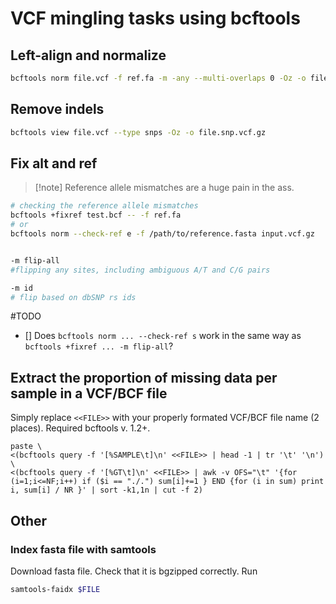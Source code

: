 # VCF mingling tasks using bcftools

## Left-align and normalize 
```bash
bcftools norm file.vcf -f ref.fa -m -any --multi-overlaps 0 -Oz -o file.norm.vcf.gz
```
## Remove indels
```bash
bcftools view file.vcf --type snps -Oz -o file.snp.vcf.gz
```

## Fix alt and ref
>[!note] Reference allele mismatches are a huge pain in the ass. 
```bash
# checking the reference allele mismatches
bcftools +fixref test.bcf -- -f ref.fa
# or 
bcftools norm --check-ref e -f /path/to/reference.fasta input.vcf.gz


-m flip-all
#flipping any sites, including ambiguous A/T and C/G pairs

-m id
# flip based on dbSNP rs ids
```
#TODO
- [] Does `bcftools norm ... --check-ref s` work in the same way as `bcftools +fixref ... -m flip-all`?

## Extract the proportion of missing data per sample in a VCF/BCF file
Simply replace `<<FILE>>` with your properly formated VCF/BCF file name (2 places).
Required bcftools v. 1.2+.

```shell
paste \
<(bcftools query -f '[%SAMPLE\t]\n' <<FILE>> | head -1 | tr '\t' '\n') \
<(bcftools query -f '[%GT\t]\n' <<FILE>> | awk -v OFS="\t" '{for (i=1;i<=NF;i++) if ($i == "./.") sum[i]+=1 } END {for (i in sum) print i, sum[i] / NR }' | sort -k1,1n | cut -f 2)
```

## Other 
### Index fasta file with samtools
Download fasta file. Check that it is bgzipped correctly. Run
```bash
samtools-faidx $FILE
```
